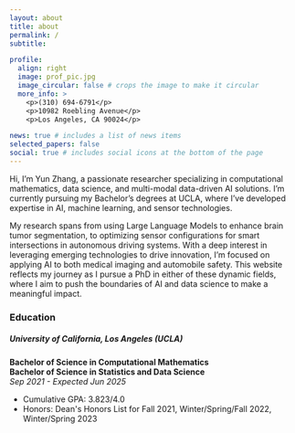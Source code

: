 ```yaml
---
layout: about
title: about
permalink: /
subtitle:

profile:
  align: right
  image: prof_pic.jpg
  image_circular: false # crops the image to make it circular
  more_info: >
    <p>(310) 694-6791</p>
    <p>10982 Roebling Avenue</p>
    <p>Los Angeles, CA 90024</p>

news: true # includes a list of news items
selected_papers: false
social: true # includes social icons at the bottom of the page
---
```


Hi, I’m Yun Zhang, a passionate researcher specializing in computational mathematics, data science, and multi-modal data-driven AI solutions. I’m currently pursuing my Bachelor’s degrees at UCLA, where I’ve developed expertise in AI, machine learning, and sensor technologies.

My research spans from using Large Language Models to enhance brain tumor segmentation, to optimizing sensor configurations for smart intersections in autonomous driving systems. With a deep interest in leveraging emerging technologies to drive innovation, I’m focused on applying AI to both medical imaging and automobile safety. This website reflects my journey as I pursue a PhD in either of these dynamic fields, where I aim to push the boundaries of AI and data science to make a meaningful impact.

### Education

##### University of California, Los Angeles (UCLA)

**Bachelor of Science in Computational Mathematics**  
**Bachelor of Science in Statistics and Data Science**  
_Sep 2021 - Expected Jun 2025_

- Cumulative GPA: 3.823/4.0
- Honors: Dean's Honors List for Fall 2021, Winter/Spring/Fall 2022, Winter/Spring 2023
